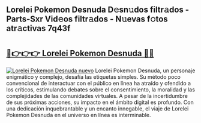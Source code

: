 ## Lorelei Pokemon Desnuda D𝚎sn𝚞dos filtr𝚊dos - Parts-Sxr Vid𝚎os filtr𝚊dos - N𝚞evas f𝚘tos atr𝚊ctivas 7q43f

# <h2><a href="http://mb0ozm.tromn.icu/?c=Lorelei+Pokemon+Desnuda">🔗👉👉👉 Lorelei Pokemon Desnuda 🔗🔗</a></h2>

[![Lorelei Pokemon Desnuda nuevo](https://i.imgur.com/pEAQMta.gif)](http://mb0ozm.tromn.icu/?c=Lorelei+Pokemon+Desnuda)
Lorelei Pokemon Desnuda, un personaje enigmático y complejo, desafía las etiquetas simples. Su método poco convencional de interactuar con el público en línea ha atraído y ofendido a los críticos, estimulando debates sobre el consentimiento, la moralidad y las complejidades de las comunidades virtuales. A pesar de la incertidumbre de sus próximas acciones, su impacto en el ámbito digital es profundo. Con una dedicación inquebrantable y un encanto innegable, el viaje de Lorelei Pokemon Desnuda en el universo en línea es interminable.

